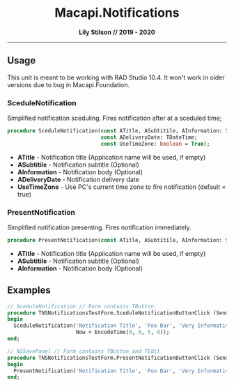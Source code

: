 <h1 align="center">Macapi.Notifications</h1>
<p align="center"></p>
<p align="center"><b>Lily Stilson // 2019 - 2020</b></p>
<hr>

## Usage
This unit is meant to be working with RAD Studio 10.4. It won't work in older versions due to bug in Macapi.Foundation.</p>

### SceduleNotification
Simplified notification sceduling. Fires notification after at a sceduled time;

```Pascal
procedure SceduleNotification(const ATitle, ASubtitile, AInformation: String; 
                              const ADeliveryDate: TDateTime; 
                              const UseTimeZone: boolean = True);
```

- **ATitle** - Notification title (Application name will be used, if empty)
- **ASubtitile** - Notification subtitle (Optional)
- **AInformation** - Notification body (Optional)
- **ADeliveryDate** - Notification delivery date
- **UseTimeZone** - Use PC's current time zone to fire notification (default = true)


### PresentNotification
Simplified notification presenting. Fires notification immediately.

```Pascal
procedure PresentNotification(const ATitle, ASubtitile, AInformation: String);
```

- **ATitle** - Notification title (Application name will be used, if empty)
- **ASubtitile** - Notification subtitle (Optional)
- **AInformation** - Notification body (Optional)


## Examples
```Pascal
// SceduleNotification // Form contains TButton.
procedure TNSNotificationsTestForm.SceduleNotificationButtonClick (Sender: TObject);
begin
  SceduleNotification('Notification Title', 'Foo Bar', 'Very Informative. Such Notification!', 
                      Now + EncodeTime(0, 0, 5, 0));
end;
```
```Pascal
// NSSavePanel // Form contains TButton and TEdit
procedure TNSNotificationsTestForm.PresentNotificationButtonClick (Sender: TObject);
begin
  PresentNotification('Notification Title', 'Foo Bar', 'Very Informative. Such Notification!');
end;
```
